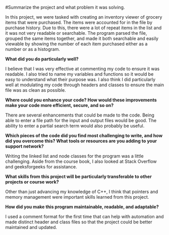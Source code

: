 #Summarize the project and what problem it was solving.

In this project, we were tasked with creating an inventory viewer of grocery items that were purchased. The items were accounted for in the file by purchase history. Due to this, there were a lot of repeat items in the list and it was not very readable or searchable. The program parsed the file, grouped the same items together, and made it both searchable and easily viewable by showing the number of each item purchased either as a number or as a histogram.

**What did you do particularly well?**

I believe that I was very effective at commenting my code to ensure it was readable. I also tried to name my variables and functions so it would be easy to understand what their purpose was. I also think I did particularly well at modulating my code through headers and classes to ensure the main file was as clean as possible.

**Where could you enhance your code? How would these improvements make your code more efficient, secure, and so on?**

There are several enhancements that could be made to the code. Being able to enter a file path for the input and output files would be good. The ability to enter a partial search term would also probably be useful.

**Which pieces of the code did you find most challenging to write, and how did you overcome this? What tools or resources are you adding to your support network?**

Writing the linked list and node classes for the program was a little challenging. Aside from the course book, I also looked at Stack Overflow and geeksforgeeks for assistance.

**What skills from this project will be particularly transferable to other projects or course work?**

Other than just advancing my knowledge of C++, I think that pointers and memory management were important skills learned from this project.

**How did you make this program maintainable, readable, and adaptable?**

I used a comment format for the first time that can help with automation and made distinct header and class files so that the project could be better maintained and updated.
